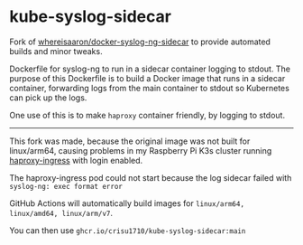 # kube-syslog-sidecar

Fork of [whereisaaron/docker-syslog-ng-sidecar](https://github.com/whereisaaron/kube-syslog-sidecar) to provide automated builds and minor tweaks.

Dockerfile for syslog-ng to run in a sidecar container logging to stdout. The purpose of this
Dockerfile is to build a Docker image that runs in a sidecar container, forwarding logs
from the main container to stdout so Kubernetes can pick up the logs.

One use of this is to make `haproxy` container friendly, by logging to stdout.

---

This fork was made, because the original image was not built for linux/arm64, causing problems in my Raspberry Pi K3s cluster running [haproxy-ingress](https://github.com/jcmoraisjr/haproxy-ingress) with login enabled.

The haproxy-ingress pod could not start because the log sidecar failed with ```syslog-ng: exec format error```

GitHub Actions will automatically build images for ```linux/arm64, linux/amd64, linux/arm/v7```. 

You can then use ```ghcr.io/crisu1710/kube-syslog-sidecar:main```
